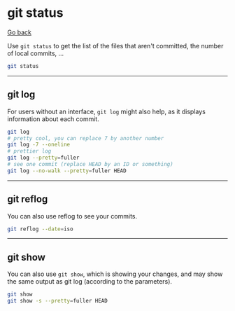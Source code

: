 # git status

[Go back](../index.md#basic-usage)

Use `git status` to get the list of the files that aren't committed, the number of local commits, ...

```bash
git status
```

<hr class="sl">

## git log

For users without an interface, `git log` might also help, as it displays information about each commit.

```bash
git log
# pretty cool, you can replace 7 by another number
git log -7 --oneline
# prettier log
git log --pretty=fuller
# see one commit (replace HEAD by an ID or something)
git log --no-walk --pretty=fuller HEAD
```

<hr class="sr">

## git reflog

You can also use reflog to see your commits.

```bash
git reflog --date=iso
```

<hr class="sl">

## git show

You can also use `git show`, which is showing your changes, and may show the same output as git log (according to the parameters).

```bash
git show
git show -s --pretty=fuller HEAD
```